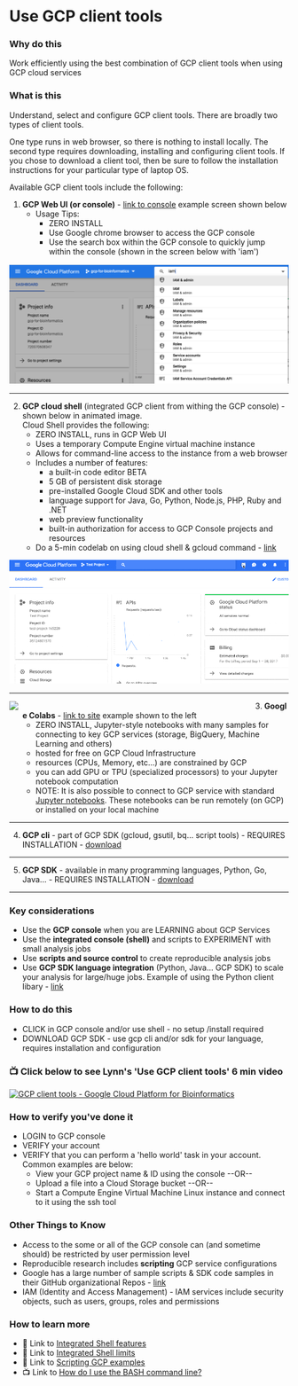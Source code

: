 # Use GCP client tools


### Why do this
 Work efficiently using the best combination of GCP client tools when using GCP cloud services

### What is this
 Understand, select and configure GCP client tools. There are broadly two types of client tools.  
 
 One type runs in web browser, so there is nothing to install locally. The second type requires downloading, installing and configuring client tools. If you chose to download a client tool, then be sure to follow the installation instructions for your particular type of laptop OS.  

 Available GCP client tools include the following:   

1. **GCP Web UI (or console)** - [link to console](https://console.cloud.google.com/) example screen shown below
    - Usage Tips:
        - ZERO INSTALL
        - Use Google chrome browser to access the GCP console
        - Use the search box within the GCP console to quickly jump within the console (shown in the screen below with 'iam')

[   ![GCP integrated search](/images/jump.png)]()    

---

2. **GCP cloud shell** (integrated GCP client from withing the GCP console) - shown below in animated image.   
Cloud Shell provides the following:
    - ZERO INSTALL, runs in GCP Web UI
    - Uses a temporary Compute Engine virtual machine instance
    - Allows for command-line access to the instance from a web browser
    - Includes a number of features:
        - a built-in code editor BETA
        - 5 GB of persistent disk storage
        - pre-installed Google Cloud SDK and other tools
        - language support for Java, Go, Python, Node.js, PHP, Ruby and .NET
        - web preview functionality
        - built-in authorization for access to GCP Console projects and resources
    - Do a 5-min codelab on using cloud shell & gcloud command - [link](https://codelabs.developers.google.com/codelabs/cloud-shell/index.html)

[   ![GCP integrated shell](/images/shellstart-update.gif)]()

---

 <img src="https://github.com/lynnlangit/gcp-for-bioinformatics/raw/master/images/colabs.png" width="460" align="left"> 

3.  **Google Colabs** - [link to site](https://colab.research.google.com) example shown to the left
    - ZERO INSTALL, Jupyter-style notebooks with many samples for connecting to key GCP services (storage, BigQuery, Machine Learning and others)
    - hosted for free on GCP Cloud Infrastructure
    - resources (CPUs, Memory, etc...) are constrained by GCP
    - you can add GPU or TPU (specialized processors) to your Jupyter notebook computation
    - NOTE: It is also possible to connect to GCP service with standard [Jupyter notebooks](https://jupyter.org/).  These notebooks can be run remotely (on GCP) or installed on your local machine

---

4.  **GCP cli** - part of GCP SDK (gcloud, gsutil, bq... script tools) - REQUIRES INSTALLATION - [download](https://cloud.google.com/sdk/)

---

5.  **GCP SDK** - available in many programming languages, Python, Go, Java... - REQUIRES INSTALLATION - [download](https://cloud.google.com/sdk/)

---

### Key considerations
 - Use the **GCP console** when you are LEARNING about GCP Services
 - Use the **integrated console (shell)** and scripts to EXPERIMENT with small analysis jobs
 - Use **scripts and source control** to create reproducible analysis jobs
 - Use **GCP SDK language integration** (Python, Java... GCP SDK) to scale your analysis for large/huge jobs. Example of using the Python client libary - [link](https://cloud.google.com/compute/docs/tutorials/python-guide)

### How to do this
 - CLICK in GCP console and/or use shell - no setup /install required
 - DOWNLOAD GCP SDK - use gcp cli and/or sdk for your language, requires installation and configuration

 ### 📺 Click below to see Lynn's 'Use GCP client tools' 6 min video
[![GCP client tools - Google Cloud Platform for Bioinformatics](http://img.youtube.com/vi/ce1XZ68NdA8/0.jpg)](http://www.youtube.com/watch?v=ce1XZ68NdA8 "GCP client tools - Google Cloud Platform for Bioinformatics")

### How to verify you've done it
 - LOGIN  to GCP console
 - VERIFY your account
 - VERIFY that you can perform a 'hello world' task in your account.  Common examples are below:
    - View your GCP project name & ID using the console --OR-- 
    - Upload a file into a Cloud Storage bucket --OR--
    - Start a Compute Engine Virtual Machine Linux instance and connect to it using the ssh tool

### Other Things to Know
 - Access to the some or all of the GCP console can (and sometime should) be restricted by user permission level
 - Reproducible research includes **scripting** GCP service configurations
 - Google has a large number of sample scripts & SDK code samples in their GitHub organizational Repos - [link](https://github.com/GoogleCloudPlatform)
 - IAM (Identity and Access Management) - IAM services include security objects, such as users, groups, roles and permissions

### How to learn more
 - 📘 Link to [Integrated Shell features](https://cloud.google.com/shell/docs/features)
 - 📘 Link to [Integrated Shell limits](https://cloud.google.com/shell/docs/limitations)
 - 📘 Link to [Scripting GCP examples](https://cloud.google.com/sdk/docs/scripting-gcloud)
 - 📺 Link to [How do I use the BASH command line?](https://www.youtube.com/watch?v=EMaFdfIlK58)